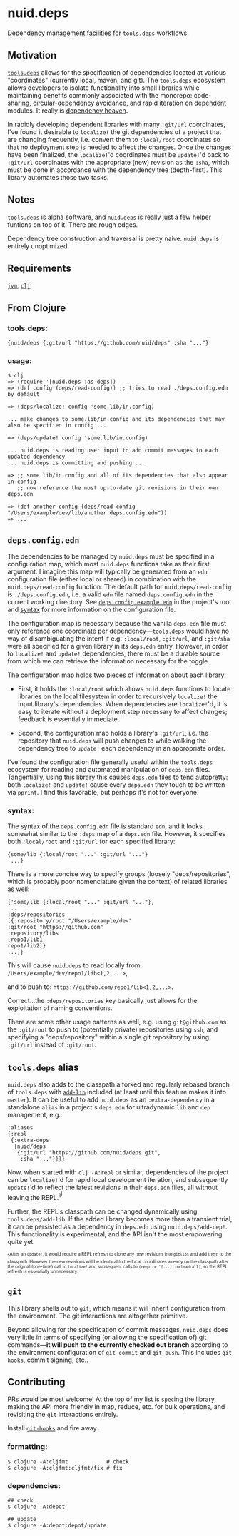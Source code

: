 # nuid.deps

Dependency management facilities for [`tools.deps`](https://clojure.org/guides/deps_and_cli) workflows.

## Motivation

[`tools.deps`](https://clojure.org/guides/deps_and_cli) allows for the specification of dependencies located at various "coordinates" (currently local, maven, and git). The `tools.deps` ecosystem allows developers to isolate functionality into small libraries while maintaining benefits commonly associated with the monorepo: code-sharing, circular-dependency avoidance, and rapid iteration on dependent modules. It really is [dependency heaven](https://www.youtube.com/watch?v=sStlTye-Kjk).

In rapidly developing dependent libraries with many `:git/url` coordinates, I've found it desirable to `localize!` the git dependencies of a project that are changing frequently, i.e. convert them to `:local/root` coordinates so that no deployment step is needed to affect the changes. Once the changes have been finalized, the `localize!`'d coordinates must be `update!`'d back to `:git/url` coordinates with the appropriate (new) revision as the `:sha`, which must be done in accordance with the dependency tree (depth-first). This library automates those two tasks.

## Notes

`tools.deps` is alpha software, and `nuid.deps` is really just a few helper funtions on top of it. There are rough edges.

Dependency tree construction and traversal is pretty naive. `nuid.deps` is entirely unoptimized.

## Requirements

[`jvm`](https://www.java.com/en/download/), [`clj`](https://clojure.org/guides/getting_started)

## From Clojure

### tools.deps:

`{nuid/deps {:git/url "https://github.com/nuid/deps" :sha "..."}`

### usage:

```
$ clj
=> (require '[nuid.deps :as deps])
=> (def config (deps/read-config)) ;; tries to read ./deps.config.edn by default

=> (deps/localize! config 'some.lib/in.config)

... make changes to some.lib/in.config and its dependencies that may also be specified in config ...

=> (deps/update! config 'some.lib/in.config)

... nuid.deps is reading user input to add commit messages to each updated dependency
... nuid.deps is committing and pushing ...

=> ;; some.lib/in.config and all of its dependencies that also appear in config
   ;; now reference the most up-to-date git revisions in their own deps.edn

=> (def another-config (deps/read-config "/Users/example/dev/lib/another.deps.config.edn"))
=> ...
```

## `deps.config.edn`

The dependencies to be managed by `nuid.deps` must be specified in a configuration map, which most `nuid.deps` functions take as their first argument. I imagine this map will typically be generated from an `edn` configuration file (either local or shared) in combination with the `nuid.deps/read-config` function. The default path for `nuid.deps/read-config` is `./deps.config.edn`, i.e. a valid `edn` file named `deps.config.edn` in the current working directory. See [`deps.config.example.edn`](https://github.com/NuID/deps/blob/master/deps.config.example.edn) in the project's root and [syntax](#syntax) for more information on the configuration file.

The configuration map is necessary because the vanilla `deps.edn` file must only reference one coordinate per dependency—`tools.deps` would have no way of disambiguating the intent if e.g. `:local/root`, `:git/url`, and `:git/sha` were all specified for a given library in its `deps.edn` entry. However, in order to `localize!` and `update!` dependencies, there must be a durable source from which we can retrieve the information necessary for the toggle.

The configuration map holds two pieces of information about each library:

* First, it holds the `:local/root` which allows `nuid.deps` functions to locate libraries on the local filesystem in order to recursively `localize!` the input library's dependencies. When dependencies are `localize!`'d, it is easy to iterate without a deployment step necessary to affect changes; feedback is essentially immediate.

* Second, the configuration map holds a library's `:git/url`, i.e. the repository that `nuid.deps` will push changes to while walking the dependency tree to `update!` each dependency in an appropriate order.

I've found the configuration file generally useful within the `tools.deps` ecosystem for reading and automated manipulation of `deps.edn` files. Tangentially, using this library this causes `deps.edn` files to tend autopretty: both `localize!` and `update!` cause every `deps.edn` they touch to be written via `pprint`. I find this favorable, but perhaps it's not for everyone.

### syntax:

The syntax of the `deps.config.edn` file is standard `edn`, and it looks somewhat similar to the `:deps` map of a  `deps.edn` file. However, it specifies both `:local/root` and `:git/url` for each specified library:

```
{some/lib {:local/root "..." :git/url "..."}
 ...}
```

There is a more concise way to specify groups (loosely "deps/repositories", which is probably poor nomenclature given the context) of related libraries as well:

```
{'some/lib {:local/root "..." :git/url "..."},
...
:deps/repositories
[{:repository/root "/Users/example/dev"
:git/root "https://github.com"
:repository/libs
[repo1/lib1
repo1/lib2]}
...]}
```

This will cause `nuid.deps` to read locally from: `/Users/example/dev/repo1/lib<1,2,...>`,

and to push to: `https://github.com/repo1/lib<1,2,...>`.

Correct...the `:deps/repositories` key basically just allows for the exploitation of naming conventions.

There are some other usage patterns as well, e.g. using `git@github.com` as the `:git/root` to push to (potentially private) repositories using `ssh`, and specifying a "deps/repository" within a single git repository by using `:git/url` instead of `:git/root`.

## `tools.deps` alias

`nuid.deps` also adds to the classpath a forked and regularly rebased branch of `tools.deps` with [`add-lib`](http://insideclojure.org/2018/05/04/add-lib/) included (at least until this feature makes it into `master`). It can be useful to add `nuid.deps` as an `:extra-dependency` in a standalone `alias` in a project's `deps.edn` for ultradynamic `lib` and `dep` management, e.g.:

```
:aliases
{:repl
 {:extra-deps
  {nuid/deps
   {:git/url "https://github.com/nuid/deps.git",
    :sha "..."}}}}
```

Now, when started with `clj -A:repl` or similar, dependencies of the project can be `localize!`'d for rapid local development iteration, and subsequently `update!`'d to reflect the latest revisions in their `deps.edn` files, all without leaving the REPL.<sup>1<sup>]

Further, the REPL's classpath can be changed dynamically using `tools.deps/add-lib`. If the added library becomes more than a transient trial, it can be persisted as a dependency in `deps.edn` using `nuid.deps/add-dep!`. This functionality is experimental, and the API isn't the most empowering quite yet.

<sup>1<sup>After an `update!`, it would require a REPL refresh to clone any new revisions into `gitlibs` and add them to the classpath. However the new revisions will be identical to the local coordinates already on the classpath after the original (one-time) call to  `localize!` and subsequent calls to `(require '[...] :reload-all)`, so the REPL refresh is essentially unnecessary.

## `git`

This library shells out to `git`, which means it will inherit configuration from the environment. The git interactions are altogether primitive.

Beyond allowing for the specification of commit messages, `nuid.deps` does very little in terms of specifying (or allowing the specification of) git commands—**it will push to the currently checked out branch** according to the environment configuration of `git commit` and `git push`. This includes `git hooks`, commit signing, etc..

## Contributing

PRs would be most welcome! At the top of my list is `spec`ing the library, making the API more friendly in map, reduce, etc. for bulk operations, and revisiting the `git` interactions entirely.

Install [`git-hooks`](https://github.com/icefox/git-hooks) and fire away.

### formatting:

```
$ clojure -A:cljfmt            # check
$ clojure -A:cljfmt:cljfmt/fix # fix
```

### dependencies:

```
## check
$ clojure -A:depot

## update
$ clojure -A:depot:depot/update
```
